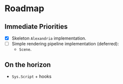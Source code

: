 # Roadmap

## Immediate Priorities
- [x] Skeleton `Alexandria` implementation.
- [ ] Simple rendering pipeline implementation (deferred):
	+ `Scene`.

## On the horizon
- `Sys.Script` + hooks
